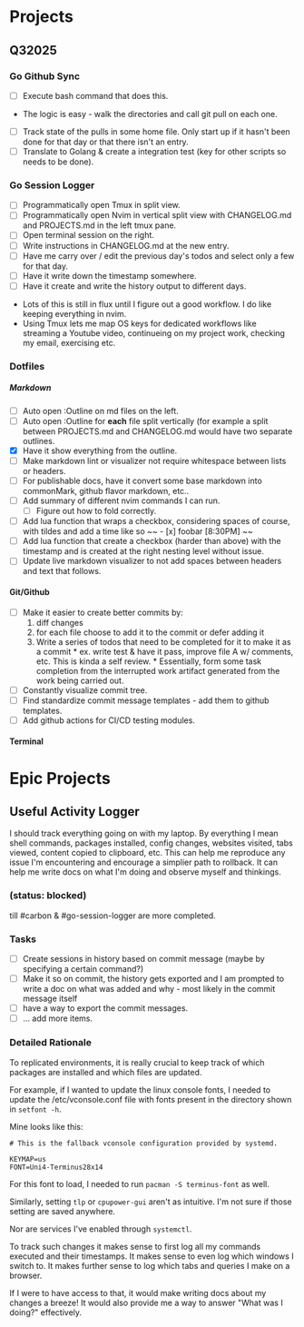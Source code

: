 # Projects
## Q32025
### Go Github Sync
- [ ] Execute bash command that does this.
* The logic is easy - walk the directories and call git
  pull on each one.
- [ ] Track state of the pulls in some home file. Only
  start up if it hasn't been done for that day or that
  there isn't an entry.
- [ ] Translate to Golang & create a integration test
  (key for other scripts so needs to be done).

### Go Session Logger
- [ ] Programmatically open Tmux in split view.
- [ ] Programmatically open Nvim in vertical split view with
  CHANGELOG.md and PROJECTS.md in the left tmux pane.
- [ ] Open terminal session on the right.
- [ ] Write instructions in CHANGELOG.md at the new
  entry.
- [ ] Have me carry over / edit the previous day's todos
  and select only a few for that day.
- [ ] Have it write down the timestamp somewhere.
- [ ] Have it create and write the history output to
  different days.

* Lots of this is still in flux until I figure out a
  good workflow. I do like keeping everything in nvim.
* Using Tmux lets me map OS keys for dedicated workflows
  like streaming a Youtube video, continueing on my
  project work, checking my email, exercising etc.

### Dotfiles
##### Markdown
- [ ] Auto open :Outline on md files on the left.
- [ ] Auto open :Outline for **each** file split vertically (for
  example a split between PROJECTS.md and CHANGELOG.md would have
  two separate outlines.
- [x] Have it show everything from the outline.
- [ ] Make markdown lint or visualizer not require whitespace between lists or headers.
- [ ] For publishable docs, have it convert some base markdown into commonMark, github flavor markdown, etc..
- [ ] Add summary of different nvim commands I can run.
  - [ ] Figure out how to fold correctly.
- [ ] Add lua function that wraps a checkbox,
  considering spaces of course, with tildes
  and add a time like so ~~ - [x] foobar \[8:30PM\] ~~
- [ ] Add lua function that create a checkbox (harder
  than above) with the timestamp and is created at the
  right nesting level without issue.
- [ ] Update live markdown visualizer to not add spaces
  between headers and text that follows.
#### Git/Github
- [ ] Make it easier to create better commits by:
    1. diff changes
    2. for each file choose to add it to the commit or defer adding it
    3. Write a series of todos that need to be completed for it to make it as a commit
      * ex. write test & have it pass, improve file A w/ comments, etc. This is kinda a self review.
      * Essentially, form some task completion from the interrupted work artifact generated from the work being carried out.
- [ ] Constantly visualize commit tree.
- [ ] Find standardize commit message templates - add them to github templates.
- [ ] Add github actions for CI/CD testing modules.
#### Terminal
# Epic Projects
## Useful Activity Logger

I should track everything going on with my laptop.
By everything I mean shell commands, packages installed, config changes,
websites visited, tabs viewed, content copied to clipboard, etc.
This can help me reproduce any issue I'm encountering and encourage a
simplier path to rollback. It can help me write docs on what I'm doing and
observe myself and thinkings.

### (status: blocked)
till #carbon & #go-session-logger are more completed.

### Tasks
- [ ] Create sessions in history based on commit message (maybe by specifying a certain command?)
- [ ] Make it so on commit, the history gets exported and I am prompted to write a doc on what was added and why - most likely in the commit message
  itself
- [ ] have a way to export the commit messages.
- [ ] ... add more items.

### Detailed Rationale
To replicated environments, it is really crucial to keep track of which packages are installed and which files are updated.

For example, if I wanted to update the linux console fonts, I needed to update the /etc/vconsole.conf file with fonts present in the directory shown in `setfont -h`.

Mine looks like this:
```
# This is the fallback vconsole configuration provided by systemd.

KEYMAP=us
FONT=Uni4-Terminus28x14
```

For this font to load, I needed to run `pacman -S
terminus-font` as well.


Similarly, setting `tlp` or `cpupower-gui`
aren't as intuitive. I'm not sure if those
setting are saved anywhere.

Nor are services I've enabled through
`systemctl`.

To track such changes it makes sense to first
log all my commands executed and their
timestamps. It makes sense to even log which
windows I switch to. It makes further sense to
log which tabs and queries I make on a browser.

If I were to have access to that, it would make
writing docs about my changes a breeze! It would
also provide me a way to answer "What was I
doing?" effectively.
